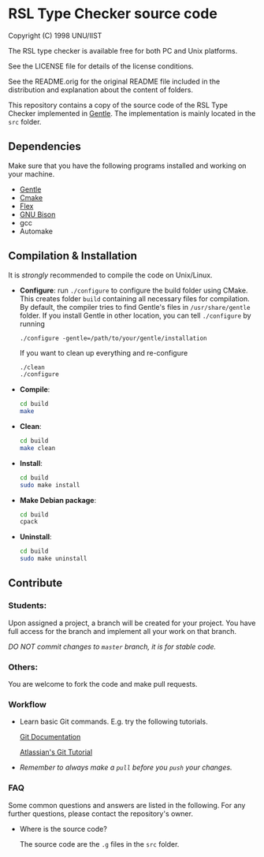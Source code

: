 # RSL Type Checker source code

Copyright (C) 1998 UNU/IIST

The RSL type checker is available free for both PC and Unix platforms.

See the LICENSE file for details of the license conditions.

See the README.orig for the original README file included in the distribution
and explanation about the content of folders.

This repository contains a copy of the source code of the RSL Type Checker
implemented in [Gentle](http://gentle.compilertools.net/). The implementation is
mainly located in the `src` folder.

## Dependencies
Make sure that you have the following programs installed and working on your
machine.

- [Gentle](http://gentle.compilertools.net/)
- [Cmake](http://www.cmake.org/)
- [Flex](http://flex.sourceforge.net/)
- [GNU Bison](http://www.gnu.org/software/bison/)
- gcc
- Automake

## Compilation & Installation
It is *strongly* recommended to compile the code on Unix/Linux.

- **Configure**: run `./configure` to configure the build folder using CMake.
  This creates folder `build` containing all necessary files for compilation. By
  default, the compiler tries to find Gentle's files in `/usr/share/gentle`
  folder. If you install Gentle in other location, you can tell `./configure` by
  running

  `./configure -gentle=/path/to/your/gentle/installation`

  If you want to clean up everything and re-configure

  ```sh
  ./clean
  ./configure
  ```

- **Compile**: 

  ```sh
  cd build
  make
  ```

- **Clean**: 

  ```sh
  cd build
  make clean
  ```

- **Install**:

  ```sh
  cd build
  sudo make install
  ```

- **Make Debian package**: 

  ```sh
  cd build
  cpack
  ```

- **Uninstall**:

  ```sh
  cd build
  sudo make uninstall
  ```


## Contribute
### Students: 
   Upon assigned a project, a branch will be created for your project.
   You have full access for the branch and implement all your work on that
   branch.

   *DO NOT commit changes to `master` branch, it is for stable code.*

### Others: 
   You are welcome to fork the code and make pull requests.

### Workflow
- Learn basic Git commands. E.g. try the following tutorials.
  
  [Git Documentation](http://git-scm.com/docs/gittutorial)

  [Atlassian's Git Tutorial](https://www.atlassian.com/git/tutorials/)

- *Remember to always make a `pull` before you `push` your changes.*

### FAQ

Some common questions and answers are listed in the following. For any further
questions, please contact the repository's owner.

- Where is the source code?
  
  The source code are the `.g` files in the `src` folder.